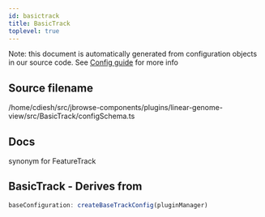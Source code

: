 ```yaml
---
id: basictrack
title: BasicTrack
toplevel: true
---
```


Note: this document is automatically generated from configuration objects in our
source code. See [Config guide](/docs/config_guide) for more info

## Source filename

/home/cdiesh/src/jbrowse-components/plugins/linear-genome-view/src/BasicTrack/configSchema.ts

## Docs

synonym for FeatureTrack

## BasicTrack - Derives from

```js
baseConfiguration: createBaseTrackConfig(pluginManager)
```
